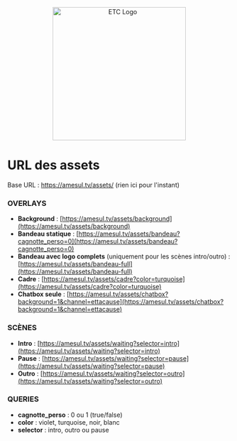 <p align="center"><a href="https://amesul.tv" target="_blank"><img src="https://amesul.tv/storage/images/logo_ETC-flat.png" width="300" alt="ETC Logo"></a></p>

# URL des assets

Base URL : https://amesul.tv/assets/ (rien ici pour l'instant)

### OVERLAYS

- **Background** : [https://amesul.tv/assets/background](https://amesul.tv/assets/background)
- **Bandeau statique** : [https://amesul.tv/assets/bandeau?cagnotte_perso=0](https://amesul.tv/assets/bandeau?cagnotte_perso=0)
- **Bandeau avec logo complets** (uniquement pour les scènes intro/outro) : [https://amesul.tv/assets/bandeau-full](https://amesul.tv/assets/bandeau-full)
- **Cadre** : [https://amesul.tv/assets/cadre?color=turquoise](https://amesul.tv/assets/cadre?color=turquoise)
- **Chatbox seule** : [https://amesul.tv/assets/chatbox?background=1&channel=ettacause](https://amesul.tv/assets/chatbox?background=1&channel=ettacause)

### SCÈNES
- **Intro** : [https://amesul.tv/assets/waiting?selector=intro](https://amesul.tv/assets/waiting?selector=intro)
- **Pause** : [https://amesul.tv/assets/waiting?selector=pause](https://amesul.tv/assets/waiting?selector=pause)
- **Outro** : [https://amesul.tv/assets/waiting?selector=outro](https://amesul.tv/assets/waiting?selector=outro)

### QUERIES

- **cagnotte_perso** : 0 ou 1 (true/false)
- **color** : violet, turquoise, noir, blanc
- **selector** : intro, outro ou pause
